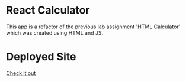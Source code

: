# React Calculator

This app is a refactor of the previous lab assignment 'HTML Calculator' which was created using HTML and JS.

# Deployed Site
[Check it out](https://mc-calculator-react.netlify.app)
